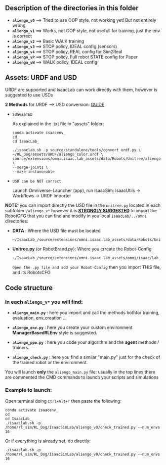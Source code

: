 ## Description of the directories in this folder

- **`aliengo_v0`** ==> Tried to use OOP style, not working yet! But not entirely wrong
- **`aliengo_v1`** ==> Works, not OOP style, not usefull for training, just the env is correct
- **`aliengo_v2`** ==> Basic WALK training
- **`aliengo_v3`** ==> STOP policy, IDEAL config (sensors)
- **`aliengo_v4`** ==> STOP policy, REAL config for Sim2Real
- **`aliengo_vP`** ==> STOP policy, Full robot STATE config for Paper
- **`aliengo_vW`** ==> WALK policy, IDEAL config

## Assets: URDF and USD
URDF are supported and IsaacLab can work directly with them, however is suggested to use USDs

**2 Methods** for URDF --> USD conversion: [GUIDE](https://isaac-sim.github.io/IsaacLab/source/how-to/import_new_asset.html)
- `SUGGESTED` 

    As explained in the .txt file in "assets" folder:
    ```
    conda activate isaacenv_
    cd 
    cd IsaacLab_

    ./isaaclab.sh -p source/standalone/tools/convert_urdf.py \
    ~/RL_Dog/assets/URDF/aliengo_color.urdf \
    source/extensions/omni.isaac.lab_assets/data/Robots/Unitree/aliengo_color.usd \
    --merge-joints \
    --make-instanceable
    ```
- `USD can be NOT correct` 

    Launch Omniverse-Launcher (app), run IsaacSim: IsaacUtils -> Workflows -> URDF Importer

**NOTE:** you can import directly the USD file in the `unitree.py` located in each subfolder `/aliengo_v*`
however it is <u>**STRONGLY SUGGESTED**</u> to import the RobotCFG that you can find and modify in you local `IsaacLab/../omni` directories:

- **DATA** : Where the USD file must be located
    ```
    ~/IsaacLab_/source/extensions/omni.isaac.lab_assets/data/Robots/Unitree
    ```

- **Unitree.py** (or RobotBrand.py): Where you crreate the Robot-Config
    ```
    ~/IsaacLab_/source/extensions/omni.isaac.lab_assets/omni/isaac/lab_assets/unitree.py
    ```

    `Open the .py file and add your Robot-Config` then you import THIS file, and its RobotsCFG

## Code structure

### In each `aliengo_v*` you will find:
- **`aliengo_main.py`** : here you import and call the methods bothfor training, evaluation, env_creation ...

- **`aliengo_env.py`** : here you create your custom environment **ManagerBasedRLEnv** style is suggested.

- **`aliengo_ppo.py`** : here you code your algorithm and the **agent** methods / trainers.

- **`aliengo_check.py`** : here you find a similar "main.py" just for the check of the trained robot or the environment.

You will launch **only** the `aliengo_main.py` file: usually in the top lines there are commented the CMD commands to launch your scripts and simulations

### Example to launch: 
Open terminal doing `Ctrl+Alt+T` then paste the following:
```
conda activate isaacenv_
cd
cd IsaacLab_
./isaaclab.sh -p /home/rl_sim/RL_Dog/IsaacSimLab/aliengo_v0/check_trained.py --num_envs 16
```
Or if everything is already set, do directly:
``` 
./isaaclab.sh -p /home/rl_sim/RL_Dog/IsaacSimLab/aliengo_v0/check_trained.py --num_envs 16 
```
